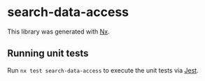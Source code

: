 # search-data-access

This library was generated with [Nx](https://nx.dev).

## Running unit tests

Run `nx test search-data-access` to execute the unit tests via [Jest](https://jestjs.io).
